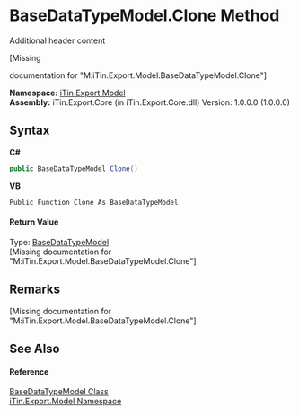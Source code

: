 # BaseDataTypeModel.Clone Method 
Additional header content 

\[Missing <summary> documentation for "M:iTin.Export.Model.BaseDataTypeModel.Clone"\]

**Namespace:**&nbsp;<a href="ef57ffcc-e95e-b212-5a46-9aa6f5a3511f">iTin.Export.Model</a><br />**Assembly:**&nbsp;iTin.Export.Core (in iTin.Export.Core.dll) Version: 1.0.0.0 (1.0.0.0)

## Syntax

**C#**<br />
``` C#
public BaseDataTypeModel Clone()
```

**VB**<br />
``` VB
Public Function Clone As BaseDataTypeModel
```


#### Return Value
Type: <a href="e5706c13-2625-47d7-a064-2a906557b68e">BaseDataTypeModel</a><br />\[Missing <returns> documentation for "M:iTin.Export.Model.BaseDataTypeModel.Clone"\]

## Remarks
\[Missing <remarks> documentation for "M:iTin.Export.Model.BaseDataTypeModel.Clone"\]

## See Also


#### Reference
<a href="e5706c13-2625-47d7-a064-2a906557b68e">BaseDataTypeModel Class</a><br /><a href="ef57ffcc-e95e-b212-5a46-9aa6f5a3511f">iTin.Export.Model Namespace</a><br />
